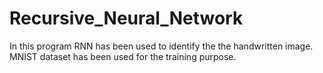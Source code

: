 # Recursive_Neural_Network
In this program RNN has been used to identify the the handwritten image. MNIST dataset
has been used for the training purpose.
